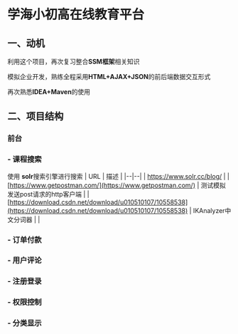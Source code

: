# 学海小初高在线教育平台

## 一、动机

利用这个项目，再次复习整合**SSM框架**相关知识

模拟企业开发，熟练全程采用**HTML+AJAX+JSON**的前后端数据交互形式

再次熟悉**IDEA+Maven**的使用
    
## 二、项目结构
###  **前台**
### - 课程搜索
使用 **solr**搜索引擎进行搜索
| URL | 描述 |
|--|--|
| https://www.solr.cc/blog/ | 
| [https://www.getpostman.com/](https://www.getpostman.com/) | 测试模拟发送post请求的http客户端 |
| [https://download.csdn.net/download/u010510107/10558538](https://download.csdn.net/download/u010510107/10558538) | IKAnalyzer中文分词器 |
 |

### -  订单付款
### -  用户评论
### - 注册登录

### -  权限控制
### - 分类显示
